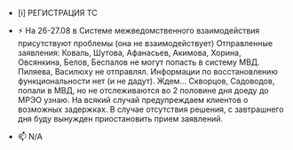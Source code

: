-  [i] РЕГИСТРАЦИЯ ТС

- ⚡ На 26-27.08 в Системе межведомственного взаимодействия присутствуют проблемы (она не взаимодействует) Отправленные заявления: Коваль, Шутова, Афанасьев, Акимова, Хорина, Овсянкина, Белов, Беспалов не могут попасть в систему МВД. Пиляева, Василюху не отправлял. Информации по восстановлению функциональности нет (и не дадут). Ждем… Скворцов, Садоводов, попали в МВД, но не отслеживаются во 2 половине дня доеду до МРЭО узнаю. На всякий случай предупреждаем клиентов о возможных задержках. В случае отсутствия решения, с завтрашнего дня буду вынужден приостановить прием заявлений.
- 📫 N/A



<!---
Yusovs/Yusovs is a ✨ special ✨ repository because its `README.md` (this file) appears on your GitHub profile.
You can click the Preview link to take a look at your changes.
--->

